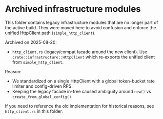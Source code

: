 # Archived infrastructure modules

This folder contains legacy infrastructure modules that are no longer part of the active build.
They were moved here to avoid confusion and enforce the unified HttpClient path (`simple_http_client`).

Archived on 2025-08-20:
- `http_client.rs` (legacy/compat facade around the new client). Use `crate::infrastructure::HttpClient`
  which re-exports the unified client from `simple_http_client`.

Reason:
- We standardized on a single HttpClient with a global token-bucket rate limiter and config-driven RPS.
- Keeping the legacy facade in-tree caused ambiguity around `new()` vs `create_from_global_config()`.

If you need to reference the old implementation for historical reasons, see `http_client.rs` in this folder.
